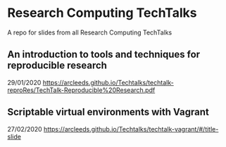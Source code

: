 # Research Computing TechTalks

A repo for slides from all Research Computing TechTalks

## An introduction to tools and techniques for reproducible research 
29/01/2020
https://arcleeds.github.io/Techtalks/techtalk-reproRes/TechTalk-Reproducible%20Research.pdf

## Scriptable virtual environments with Vagrant
27/02/2020
https://arcleeds.github.io/Techtalks/techtalk-vagrant/#/title-slide
